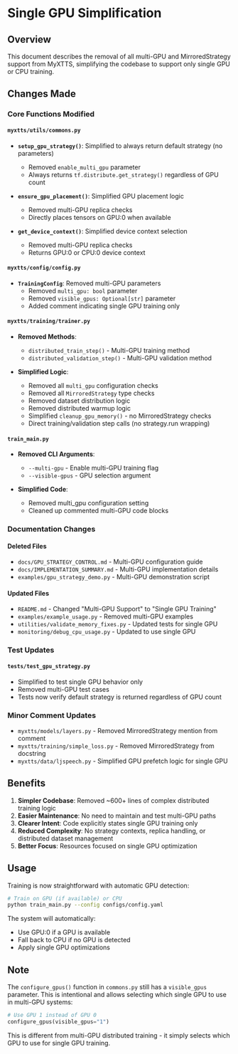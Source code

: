 # Single GPU Simplification

## Overview

This document describes the removal of all multi-GPU and MirroredStrategy support from MyXTTS, simplifying the codebase to support only single GPU or CPU training.

## Changes Made

### Core Functions Modified

#### `myxtts/utils/commons.py`

- **`setup_gpu_strategy()`**: Simplified to always return default strategy (no parameters)
  - Removed `enable_multi_gpu` parameter
  - Always returns `tf.distribute.get_strategy()` regardless of GPU count
  
- **`ensure_gpu_placement()`**: Simplified GPU placement logic
  - Removed multi-GPU replica checks
  - Directly places tensors on GPU:0 when available
  
- **`get_device_context()`**: Simplified device context selection
  - Removed multi-GPU replica checks
  - Returns GPU:0 or CPU:0 device context

#### `myxtts/config/config.py`

- **`TrainingConfig`**: Removed multi-GPU parameters
  - Removed `multi_gpu: bool` parameter
  - Removed `visible_gpus: Optional[str]` parameter
  - Added comment indicating single GPU training only

#### `myxtts/training/trainer.py`

- **Removed Methods**:
  - `distributed_train_step()` - Multi-GPU training method
  - `distributed_validation_step()` - Multi-GPU validation method

- **Simplified Logic**:
  - Removed all `multi_gpu` configuration checks
  - Removed all `MirroredStrategy` type checks
  - Removed dataset distribution logic
  - Removed distributed warmup logic
  - Simplified `cleanup_gpu_memory()` - no MirroredStrategy checks
  - Direct training/validation step calls (no strategy.run wrapping)

#### `train_main.py`

- **Removed CLI Arguments**:
  - `--multi-gpu` - Enable multi-GPU training flag
  - `--visible-gpus` - GPU selection argument

- **Simplified Code**:
  - Removed multi_gpu configuration setting
  - Cleaned up commented multi-GPU code blocks

### Documentation Changes

#### Deleted Files

- `docs/GPU_STRATEGY_CONTROL.md` - Multi-GPU configuration guide
- `docs/IMPLEMENTATION_SUMMARY.md` - Multi-GPU implementation details
- `examples/gpu_strategy_demo.py` - Multi-GPU demonstration script

#### Updated Files

- `README.md` - Changed "Multi-GPU Support" to "Single GPU Training"
- `examples/example_usage.py` - Removed multi-GPU examples
- `utilities/validate_memory_fixes.py` - Updated tests for single GPU
- `monitoring/debug_cpu_usage.py` - Updated to use single GPU

### Test Updates

#### `tests/test_gpu_strategy.py`

- Simplified to test single GPU behavior only
- Removed multi-GPU test cases
- Tests now verify default strategy is returned regardless of GPU count

### Minor Comment Updates

- `myxtts/models/layers.py` - Removed MirroredStrategy mention from comment
- `myxtts/training/simple_loss.py` - Removed MirroredStrategy from docstring
- `myxtts/data/ljspeech.py` - Simplified GPU prefetch logic for single GPU

## Benefits

1. **Simpler Codebase**: Removed ~600+ lines of complex distributed training logic
2. **Easier Maintenance**: No need to maintain and test multi-GPU paths
3. **Clearer Intent**: Code explicitly states single GPU training only
4. **Reduced Complexity**: No strategy contexts, replica handling, or distributed dataset management
5. **Better Focus**: Resources focused on single GPU optimization

## Usage

Training is now straightforward with automatic GPU detection:

```bash
# Train on GPU (if available) or CPU
python train_main.py --config configs/config.yaml
```

The system will automatically:
- Use GPU:0 if a GPU is available
- Fall back to CPU if no GPU is detected
- Apply single GPU optimizations

## Note

The `configure_gpus()` function in `commons.py` still has a `visible_gpus` parameter. This is intentional and allows selecting which single GPU to use in multi-GPU systems:

```python
# Use GPU 1 instead of GPU 0
configure_gpus(visible_gpus="1")
```

This is different from multi-GPU distributed training - it simply selects which GPU to use for single GPU training.
